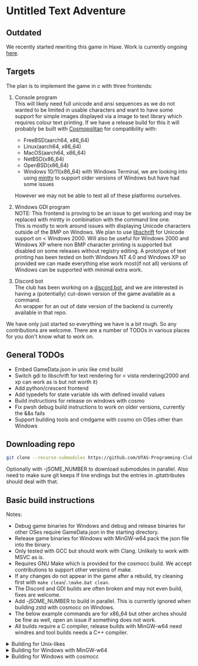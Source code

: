 # Untitled Text Adventure

## Outdated
We recently started rewriting this game in Haxe. Work is currently ongoing [here](https://github.com/UTAS-Programming-Club/UntitledTextAdventure/tree/haxe-rewrite-4).

## Targets
The plan is to implement the game in c with three frontends:
1. Console program  
   This will likely need full unicode and ansi sequences as we do not wanted to be limited in usable characters and want to have some support for simple images displayed via a image to text library which requires colour text printing.
   If we have a release build for this it will probably be built with [Cosmopolitan](https://github.com/jart/cosmopolitan) for compatibility with:
   * FreeBSD(aarch64, x86_64)
   * Linux(aarch64, x86_64)
   * MacOS(aarch64, x86_64)
   * NetBSD(x86_64)
   * OpenBSD(x86_64)
   * Windows 10/11(x86_64) with Windows Terminal, we are looking into using [mintty](https://github.com/mintty/mintty) to support older versions of Windows but have had some issues

   However we may not be able to test all of these platforms ourselves.

2. Windows GDI program  
   NOTE: This frontend is proving to be an issue to get working and may be replaced with mintty in combination with the command line one.  
   This is mostly to work around issues with displaying Unicode characters outside of the BMP on Windows.
   We plan to use [libschrift](https://github.com/tomolt/libschrift) for Unicode support on < Windows 2000. Will also be useful for Windows 2000 and Windows XP where non BMP character printing is supported but disabled on some releases without registry editing.
   A prototype of text printing has been tested on both Windows NT 4.0 and Windows XP so provided we can made everything else work most(if not all) versions of Windows can be supported with minimal extra work.
3. Discord bot  
   The club has been working on a [discord bot](https://github.com/UTAS-Programming-Club/DiscordBot), and we are interested in having a (potentially) cut-down version of the game available as a command.  
   An wrapper for an out of date version of the backend is currently available in that repo.

We have only just started so everything we have is a bit rough. So any contributions are welcome. There are a number of TODOs in various places for you don't know what to work on.

## General TODOs
* Embed GameData.json in unix like cmd build
* Switch gdi to libschrift for text rendering for < vista rendering(2000 and xp can work as is but not worth it)
* Add python/crescent frontend
* Add typedefs for state variable ids with defined invalid values
* Build instructions for release on windows with cosmo
* Fix pwsh debug build instructions to work on older versions, currently the &&s fails
* Support building tools and cmdgame with cosmo on OSes other than Windows

## Downloading repo
```sh
git clone --recurse-submodules https://github.com/UTAS-Programming-Club/UntitledTextAdventure.git
```
Optionally with -jSOME_NUMBER to download submodules in parallel.
Also need to make sure git keeps lf line endings but the entries in .gitattributes should deal with that.

## Basic build instructions
Notes:
* Debug game binaries for Windows and debug and release binaries for other OSes require GameData.json in the starting directory.
* Release game binaries for Windows with MinGW-w64 pack the json file into the binary.
* Only tested with GCC but should work with Clang. Unlikely to work with MSVC as is.
* Requires GNU Make which is provided for the cosmocc build. We accept contributions to support other versions of make.
* If any changes do not appear in the game after a rebuild, try cleaning first with `make clean`/`.\make.bat clean`.
* The Discord and GDI builds are often broken and may not even build, fixes are welcome.
* Add -jSOME_NUMBER to build in parallel. This is currently ignored when building zstd with cosmocc on Windows.
* The below example commands are for x86_64 but other arches should be fine as well, open an issue if something does not work.
* All builds require a C compiler, release builds with MinGW-w64 need windres and tool builds needs a C++ compiler.

<details>
<summary>Building for Unix-likes</summary>

Tested on Linux, hopefully works on other Unix-likes and possibly even Cygwin and MSYS2.
<br><br>

Debug
```sh
make CC=gcc debug               # Produces ./out/x86_64-pc-linux-gnu/debug/bin/cmdgame
make CC=gcc CXX=g++ debug-tools # Produces ./out/x86_64-pc-linux-gnu/debug/bin/{jsonvalidator, mapwatch, printgamedata}
```
Release:
```sh
make CC=gcc release       # Produces ./out/x86_64-pc-linux-gnu/release/bin/cmdgame
make CC=gcc discord       # Produces ./out/x86_64-pc-linux-gnu/release/bin/game.so
make CC=gcc CXX=g++ tools # Produces ./out/x86_64-pc-linux-gnu/release/bin/{jsonvalidator, mapwatch, printgamedata}
```

</details>

<details>
<summary>Building for Windows with MinGW-w64</summary>

Tested via cross compilation on WSL, hopefully also works on Windows directly including via MSYS2's version of MinGW-w64.  
If building on WSL, copying and running from Windows is recommended to avoid a startup speed penalty.
<br><br>

Debug:
```sh
make CC=x86_64-w64-mingw32-gcc debug                                  # Produces out/x86_64-w64-mingw32/debug/bin/{cmdgame.exe, gdigame.exe}
make CC=x86_64-w64-mingw32-gcc CXX=x86_64-w64-mingw32-g++ debug-tools # Produces out/x86_64-w64-mingw32/debug/bin/{jsonvalidator.exe, mapwatch.exe, printgamedata.exe}
```
Release:
```sh
make CC=x86_64-w64-mingw32-gcc WINDRES=x86_64-w64-mingw32-windres release # Produces out/x86_64-w64-mingw32/release/bin/{cmdgame.exe, gdigame.exe}
make CC=x86_64-w64-mingw32-gcc CXX=x86_64-w64-mingw32-g++ tools           # Produces out/x86_64-w64-mingw32/release/bin/{jsonvalidator.exe, mapwatch.exe, printgamedata.exe}
```

</details>

<details>
<summary>Building for Windows with cosmocc</summary>

Tested on Windows with the newest tools as of 20240711.  
For older versions of powershell either run the commands seperately or switch to cmd or powershell core.
<br><br>

Debug:
```pwsh
.\getwindeps.bat && .\make.bat debug       # Produces out/x86_64-pc-linux-cosmo/debug/bin/{cmdgame.com, gdigame.com}
.\getwindeps.bat && .\make.bat debug-tools # Produces out/x86_64-pc-linux-cosmo/debug/bin/{jsonvalidator.com, mapwatch.com, printgamedata.com}
```
Release:
```pwsh
.\getwindeps.bat && .\make.bat release # Produces out/x86_64-pc-linux-cosmo/release/bin/{cmdgame.com, gdigame.com}
.\getwindeps.bat && .\make.bat tools   # Produces out/x86_64-pc-linux-cosmo/release/bin/{jsonvalidator.com, mapwatch.com, printgamedata.com}
```

</details>
